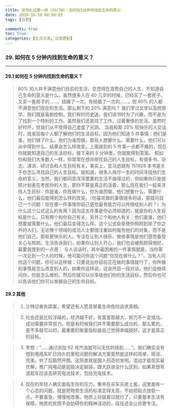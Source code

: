 ```yaml
---
title: 读书札记第一册（29/30）：如何在5分钟内找到生命的意义
date: 2018-10-19 00:00:03
tags: [日更]

comments: true
toc: true
categories: [生活点滴, 日常更新]
---
```


### 29. 如何在 5 分钟内找到生命的意义？
---

#### 29.1 如何在 5 分钟内找到生命的意义？
> 80% 的人并不满意他们目前的生活，总觉得在浪费自己的人生，不知道自己生命的意义是什么。虽然很多人在 40 几岁的时候，已经买了一套房子、又买一套房子的……，结婚了一次、有结婚了一次的……，但 80% 的人都不满意他们现在的生活。那么剩下的 20% 满意吗？
​  我们学过文学以及修辞学，我们既是喜剧控制，我们有时历史迷。我们读书时为了兴趣，而不是为了找到一个特别的工作。虽然我们还是找了工作，过着奢侈的生活，虽然时好时坏，但我们从不觉得自己虚度了光阴。
  当我和那 20% 较快乐的人交谈时，我发现每个人都了解他们的生活目标，因为他们知道 5 件事情：他们是谁，他们做了什么，他们为谁而做，那些人想要什么、需要什么，他们可以从中得到什么、结果会怎么样改变。
​
  上面提到的 5 件事一点都不难的，现在你就能知道自己的生活目标，接下来的 5 分钟里，你就能得到答案。
​
  假如你和我们大多数人一样，你常常在想并担忧自己的人生目标，有很多书、杂志、演讲、研讨会和人生目标有关，事实上，亚马逊就有 151928 本书是关于你怎么寻找自己的人生目标。我知道，很多人用尽一生的时间寻找他们生命的意义，当然，我们都同意浑浑噩噩的生活不值得过的，但如果你只是按照计划表在考核你的人生，那你不算是真正的活着，那么现在我们一起来寻找人生目标：你是谁，你在做什么，你为谁而做，他们想要什么、需要什么，他们最后能得到怎么样的改变。（你喜欢做的事情很多的话，那就问自己一个问题：现在哪一件事情你自己感觉最有能力可以传授给别人的？）
​
  为什么这个公式这么的有用？因为这五件事是你必须知道的，就是你的人生目标是什么，只有两个和你自己有关，另外三个和他人有关：他们是谁，他们想要或需要什么，他们最后变得怎么样。这个公式会驱使你照顾到除了你之外的人们。
​
  无论哪个领域的成功人士都很注重如何服务他们的对象，而不是他们自己。那些更快乐的人，专注在让别人快乐，做些事情是他们感觉备受关心与照顾。生活告诉我们，如果你让别人开心，我们也会被照顾得很好。
​
  最要我提到的一点是：
​
  与人谈话时，其中最困难的一件事情就是，当你第一次见到一个人的时候，他可能问你这个问题“你现在做什么？”，当有人问你这个问题，你可以这样做：只要说出你目前正在做的事情就行了，你所做的事情是怎么改变别人的，如果你这样说，这会开启一段对话，他们会继续问你，你是怎么做的，然后你就可以分享给他们你的生活目标，然后你也可以告诉他们你可以发掘自己的生命目标。

#### 29.2 其他
> 1. 沙特记者失踪案，希望还有人愿意冒着生命危险追求真相。

> 2. 社会还是比较浮躁的，经济越不好，贫富差距越大，努力不一定成功，成功需要非常努力。但是有时候我们并不需要那么成功的、那么累的，差不多就可以的，最重要的衡量指标是自己觉得幸福就好，这才是真正的目标。

> 3. 李想：“……通过添加 92 号汽油就可以无忧的续航……”。我们确实没有想到电瓶车旷日持久的里程问题的解决方案竟然是这样的简单、简洁、完美。听了后豁然开朗。这简直就是国人创造的发明。混动才是现实最优解，推广纯电动是屁股决定脑袋，跟大跃进没什么区别，如果真想弯道超车应该去研究电池技术，包括充电技术。

> 4. 现在的年轻人确实面临生存的压力，集中在买车买房上面，这里面有一个心态的问题，就是把物质生活的标准定得太高，不妨把起点放低一点，不要着急，慢慢地改善。物质上将就着过就行了，只要基本生活有保障，物质的贫困不会妨碍你的精神活动的，往往还会让你更专注。
